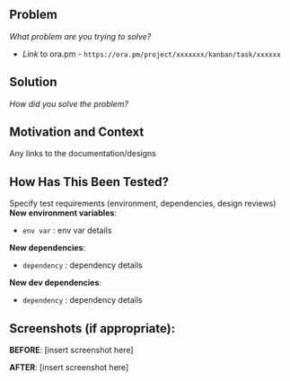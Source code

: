 <!--- Provide a general summary of your changes in the Title above -->

## Problem

_What problem are you trying to solve?_

- _Link_ to ora.pm - `https://ora.pm/project/xxxxxxx/kanban/task/xxxxxx`

## Solution

_How did you solve the problem?_

## Motivation and Context

<!--- Why is this change required? What problem does it solve? -->
<!--- If it fixes an open issue, please link to the issue here. -->

Any links to the documentation/designs

## How Has This Been Tested?

<!--- Please describe in detail how you tested your changes. -->
<!--- Include details of your testing environment, tests ran to see how -->
<!--- your change affects other areas of the code, etc. -->

Specify test requirements (environment, dependencies, design reviews)
**New environment variables**:

- `env var` : env var details

**New dependencies**:

- `dependency` : dependency details

**New dev dependencies**:

- `dependency` : dependency details

## Screenshots (if appropriate):

**BEFORE**:
[insert screenshot here]

**AFTER**:
[insert screenshot here]
